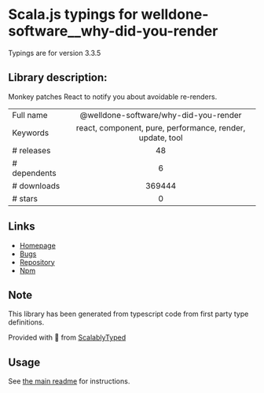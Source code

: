 
# Scala.js typings for welldone-software__why-did-you-render

Typings are for version 3.3.5

## Library description:
Monkey patches React to notify you about avoidable re-renders.

|                    |                 |
| ------------------ | :-------------: |
| Full name          | @welldone-software/why-did-you-render |
| Keywords           | react, component, pure, performance, render, update, tool |
| # releases         | 48 |
| # dependents       | 6 |
| # downloads        | 369444 |
| # stars            | 0 |

## Links
- [Homepage](https://github.com/welldone-software/why-did-you-render#readme)
- [Bugs](https://github.com/welldone-software/why-did-you-render/issues)
- [Repository](https://github.com/welldone-software/why-did-you-render)
- [Npm](https://www.npmjs.com/package/%40welldone-software%2Fwhy-did-you-render)
    


## Note
This library has been generated from typescript code from first party type definitions.

Provided with :purple_heart: from [ScalablyTyped](https://github.com/oyvindberg/ScalablyTyped)

## Usage
See [the main readme](../../readme.md) for instructions.


